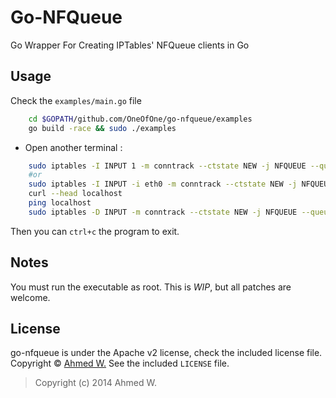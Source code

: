 Go-NFQueue
==========
Go Wrapper For Creating IPTables' NFQueue clients in Go

Usage
------
Check the `examples/main.go` file

```bash
	cd $GOPATH/github.com/OneOfOne/go-nfqueue/examples
	go build -race && sudo ./examples
```
* Open another terminal :
```bash
	sudo iptables -I INPUT 1 -m conntrack --ctstate NEW -j NFQUEUE --queue-num 0
	#or
	sudo iptables -I INPUT -i eth0 -m conntrack --ctstate NEW -j NFQUEUE --queue-num 0
	curl --head localhost
	ping localhost
	sudo iptables -D INPUT -m conntrack --ctstate NEW -j NFQUEUE --queue-num 0
```
Then you can `ctrl+c` the program to exit.

Notes
-----

You must run the executable as root.
This is *WIP*, but all patches are welcome.

License
-------
go-nfqueue is under the Apache v2 license, check the included license file.
Copyright © [Ahmed W.](http://www.limitlessfx.com/)
See the included `LICENSE` file.

> Copyright (c) 2014 Ahmed W.